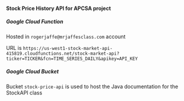 #### Stock Price History API for APCSA project

##### Google Cloud Function

Hosted in `rogerjaffe@mrjaffesclass.com` account

URL is `https://us-west1-stock-market-api-415819.cloudfunctions.net/stock-market-api?ticker=TICKER&fcn=TIME_SERIES_DAILY&apikey=API_KEY`

##### Google Cloud Bucket

Bucket `stock-price-api` is used to host the Java documentation for the StockAPI class
